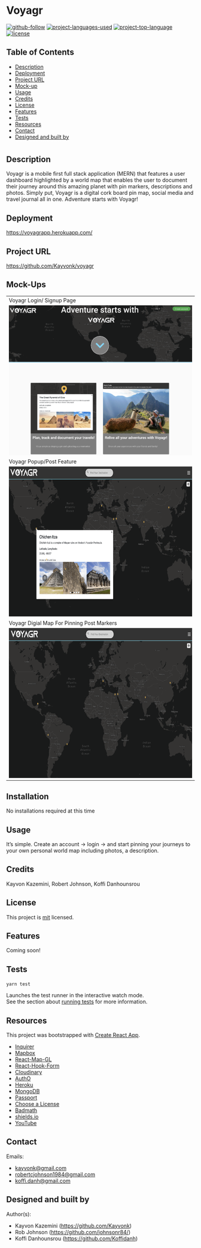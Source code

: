 # Voyagr

  [![github-follow](https://img.shields.io/github/followers/johnsonr84?label=Follow&logoColor=lightgrey&style=social)](https://github.com/Kayvonk)
  [![project-languages-used](https://img.shields.io/github/languages/count/johnsonr84/readme-generator?color=orange)](https://github.com/Kayvonk/voyagr)
  [![project-top-language](https://img.shields.io/github/languages/top/johnsonr84/readme-generator?color=yellow)](https://github.com/Kayvonk/voyagr)
  [![license](https://img.shields.io/badge/license-mit-brightgreen.svg)](https://choosealicense.com/licenses/mit/)

  ## Table of Contents 
  * [Description](#Description)
  * [Deployment](#Deployment)
  * [Project URL](#Project-URL)
  * [Mock-up](#Mock-up)
  * [Usage](#Usage)
  * [Credits](#Credits)
  * [License](#License)
  * [Features](#Features)
  * [Tests](#Tests)
  * [Resources](#Resources)
  * [Contact](#Contact)
  * [Designed and built by](#Designed-and-built-by)
  #
  
  ## Description 
   Voyagr is a mobile first full stack application (MERN) that features a user dashboard highlighted by a world map that enables the user to document their journey around this amazing planet with pin markers, descriptions and photos. Simply put, Voyagr is a digital cork board pin map, social media and travel journal all in one. Adventure starts with Voyagr!

  ## Deployment
  https://voyagrapp.herokuapp.com/

  ## Project URL
  https://github.com/Kayvonk/voyagr

  ## Mock-Ups
  <table>
  <tr>
    <td>Voyagr Login/ Signup Page</td>
  </tr>
  <tr>
    <td><img src="client/public/landing.png" height=400 alt="screenshot of Voyagr landing page"></td>
  </tr>
   <tr>
    <td>Voyagr Popup/Post Feature</td>
  </tr>
   <tr>
    <td><img src="client/public/popup.png" height=400 alt="screenshot of Voyagr popup component to make a post to map"></td>
  </tr>
  <tr>
    <td>Voyagr Digial Map For Pinning Post Markers</td>
  </tr>
   <tr>
    <td><img src="client/public/map.png" height=400 alt="screenshot of Voyagr dashboard map"></td>
  </tr>
 </table>

  ## Installation 
  No installations required at this time 

  ## Usage 
  It’s simple. Create an account -> login -> and start pinning your journeys to your own personal world map including photos, a description.

  ## Credits 
  Kayvon Kazemini, Robert Johnson, Koffi Danhounsrou

  ## License 
  This project is [mit](https://choosealicense.com/licenses/mit/) licensed.

  ## Features
  Coming soon!

  ## Tests
  `yarn test`

  Launches the test runner in the interactive watch mode.\
  See the section about [running tests](https://facebook.github.io/create-react-app/docs/running-tests) for more information.

  ## Resources
  This project was bootstrapped with [Create React App](https://github.com/facebook/create-react-app).

  * [Inquirer](https://www.npmjs.com/package/inquirer) 
  * [Mapbox](https://www.mapbox.com/)
  * [React-Map-GL](https://visgl.github.io/react-map-gl/)
  * [React-Hook-Form](https://react-hook-form.com/)
  * [Cloudinary](https://cloudinary.com/)
  * [AuthO](https://auth0.com/)
  * [Heroku](https://www.heroku.com/)
  * [MongoDB](https://www.mongodb.com/)
  * [Passport](http://www.passportjs.org/)
  * [Choose a License](https://choosealicense.com/)
  * [Badmath](https://img.shields.io/github/languages/top/nielsenjared/badmath)
  * [shields.io](https://shields.io/)
  * [YouTube](https://www.youtube.com/)
  

  ## Contact
  Emails: 
  * kayvonk@gmail.com
  * robertcjohnson1984@gmail.com 
  * koffi.danh@gmail.com

  ## Designed and built by
  Author(s): 
  * Kayvon Kazemini (https://github.com/Kayvonk) 
  * Rob Johnson (https://github.com/johnsonr84/) 
  * Koffi Danhounsrou (https://github.com/Koffidanh)






